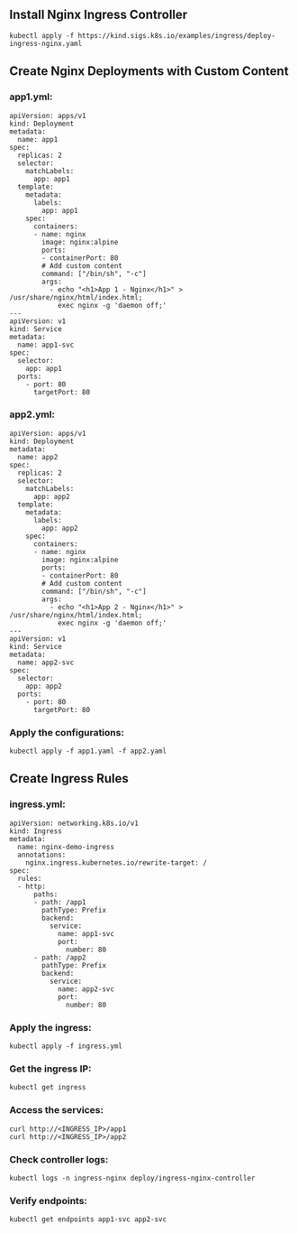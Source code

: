 ## Install Nginx Ingress Controller
```
kubectl apply -f https://kind.sigs.k8s.io/examples/ingress/deploy-ingress-nginx.yaml
```

## Create Nginx Deployments with Custom Content
### app1.yml:
```
apiVersion: apps/v1
kind: Deployment
metadata:
  name: app1
spec:
  replicas: 2
  selector:
    matchLabels:
      app: app1
  template:
    metadata:
      labels:
        app: app1
    spec:
      containers:
      - name: nginx
        image: nginx:alpine
        ports:
        - containerPort: 80
        # Add custom content
        command: ["/bin/sh", "-c"]
        args:
          - echo "<h1>App 1 - Nginx</h1>" > /usr/share/nginx/html/index.html;
            exec nginx -g 'daemon off;'
---
apiVersion: v1
kind: Service
metadata:
  name: app1-svc
spec:
  selector:
    app: app1
  ports:
    - port: 80
      targetPort: 80
```

### app2.yml:
```
apiVersion: apps/v1
kind: Deployment
metadata:
  name: app2
spec:
  replicas: 2
  selector:
    matchLabels:
      app: app2
  template:
    metadata:
      labels:
        app: app2
    spec:
      containers:
      - name: nginx
        image: nginx:alpine
        ports:
        - containerPort: 80
        # Add custom content
        command: ["/bin/sh", "-c"]
        args:
          - echo "<h1>App 2 - Nginx</h1>" > /usr/share/nginx/html/index.html;
            exec nginx -g 'daemon off;'
---
apiVersion: v1
kind: Service
metadata:
  name: app2-svc
spec:
  selector:
    app: app2
  ports:
    - port: 80
      targetPort: 80
```

### Apply the configurations:
```
kubectl apply -f app1.yaml -f app2.yaml
```

## Create Ingress Rules

### ingress.yml:
```
apiVersion: networking.k8s.io/v1
kind: Ingress
metadata:
  name: nginx-demo-ingress
  annotations:
    nginx.ingress.kubernetes.io/rewrite-target: /
spec:
  rules:
  - http:
      paths:
      - path: /app1
        pathType: Prefix
        backend:
          service:
            name: app1-svc
            port:
              number: 80
      - path: /app2
        pathType: Prefix
        backend:
          service:
            name: app2-svc
            port:
              number: 80
```

### Apply the ingress:
```
kubectl apply -f ingress.yml
```

### Get the ingress IP:
```
kubectl get ingress
```

### Access the services:
```
curl http://<INGRESS_IP>/app1
curl http://<INGRESS_IP>/app2
```

### Check controller logs:
```
kubectl logs -n ingress-nginx deploy/ingress-nginx-controller
```

### Verify endpoints:
```
kubectl get endpoints app1-svc app2-svc
```
